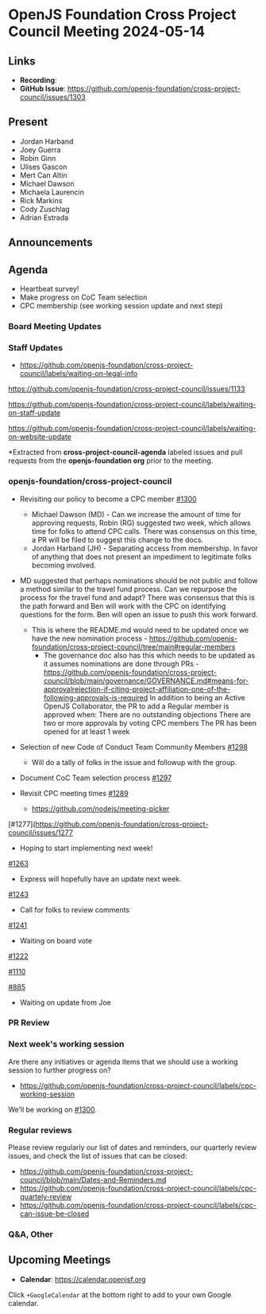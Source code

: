 # OpenJS Foundation Cross Project Council Meeting 2024-05-14

## Links

* **Recording**:
* **GitHub Issue**: https://github.com/openjs-foundation/cross-project-council/issues/1303

## Present

* Jordan Harband
* Joey Guerra
* Robin Ginn
* Ulises Gascon
* Mert Can Altin
* Michael Dawson
* Michaela Laurencin
* Rick Markins
* Cody Zuschlag
* Adrian Estrada

## Announcements

## Agenda

* Heartbeat survey!
* Make progress on CoC Team selection
* CPC membership (see working session update and next step)

### Board Meeting Updates

### Staff Updates

- https://github.com/openjs-foundation/cross-project-council/labels/waiting-on-legal-info

https://github.com/openjs-foundation/cross-project-council/issues/1133  

https://github.com/openjs-foundation/cross-project-council/labels/waiting-on-staff-update

https://github.com/openjs-foundation/cross-project-council/labels/waiting-on-website-update

*Extracted from **cross-project-council-agenda** labeled issues and pull requests from the **openjs-foundation org** prior to the meeting.

### openjs-foundation/cross-project-council

* Revisiting our policy to become a CPC member 
[#1300](https://github.com/openjs-foundation/cross-project-council/issues/1300)
   * Michael Dawson (MD) - Can we increase the amount of time for approving requests, Robin (RG) suggested two week, which allows time for folks to attend CPC calls.  There was consensus on this time, a PR will be filed to suggest this change to the docs. 
  * Jordan Harband (JH) - Separating access from membership. In favor of anything that does not present an impediment to legitimate folks becoming involved. 
* MD suggested that perhaps nominations should be not public and follow a method similar to the travel fund process. Can we repurpose the process for the travel fund and adapt? There was consensus that this is the path forward and Ben will work with the CPC on identifying questions for the form. Ben will open an issue to push this work forward. 
  * This is where the README.md would need to be updated once we have the new nomination process - https://github.com/openjs-foundation/cross-project-council/tree/main#regular-members
    * The governance doc also has this which needs to be updated as it assumes nominations are done through PRs - https://github.com/openjs-foundation/cross-project-council/blob/main/governance/GOVERNANCE.md#means-for-approvalrejection-if-citing-project-affiliation-one-of-the-following-approvals-is-required
In addition to being an Active OpenJS Collaborator, the PR to add a Regular member is approved when:
There are no outstanding objections
There are two or more approvals by voting CPC members
The PR has been opened for at least 1 week




* Selection of new Code of Conduct Team Community Members [#1298](https://github.com/openjs-foundation/cross-project-council/issues/1298)
   * Will do a tally of folks in the issue and followup with the group. 

* Document CoC Team selection process [#1297](https://github.com/openjs-foundation/cross-project-council/issues/1297)

* Revisit CPC meeting times [#1289](https://github.com/openjs-foundation/cross-project-council/issues/1289)
   * https://github.com/nodejs/meeting-picker


[#1277](https://github.com/openjs-foundation/cross-project-council/issues/1277
   * Hoping to start implementing next week!

[#1263](https://github.com/openjs-foundation/cross-project-council/issues/1263)
   * Express will hopefully have an update next week. 

[#1243](https://github.com/openjs-foundation/cross-project-council/issues/1243)
   * Call for folks to review comments  

[#1241](https://github.com/openjs-foundation/cross-project-council/issues/1241)
   * Waiting on board vote

[#1222](https://github.com/openjs-foundation/cross-project-council/issues/1122)

[#1110](https://github.com/openjs-foundation/cross-project-council/issues/1110)

[#885](https://github.com/openjs-foundation/cross-project-council/issues/885)
   * Waiting on update from Joe

### PR Review

### Next week's working session

Are there any initiatives or agenda items that we should use a working session to further progress on?
- https://github.com/openjs-foundation/cross-project-council/labels/cpc-working-session

We’ll be working on [#1300](https://github.com/openjs-foundation/cross-project-council/issues/1300).

### Regular reviews

Please review regularly our list of dates and reminders, our quarterly review issues, and check the list of issues that can be closed:

- https://github.com/openjs-foundation/cross-project-council/blob/main/Dates-and-Reminders.md
- https://github.com/openjs-foundation/cross-project-council/labels/cpc-quartely-review
- https://github.com/openjs-foundation/cross-project-council/labels/cpc-can-issue-be-closed

### Q&A, Other

## Upcoming Meetings

* **Calendar**: <https://calendar.openjsf.org>

Click `+GoogleCalendar` at the bottom right to add to your own Google calendar.

